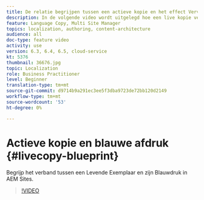 ```yaml
---
title: De relatie begrijpen tussen een actieve kopie en het effect Vervagen
description: In de volgende video wordt uitgelegd hoe een live kopie verwant is aan de blauwdruk in AEM Sites.
feature: Language Copy, Multi Site Manager
topics: localization, authoring, content-architecture
audience: all
doc-type: feature video
activity: use
version: 6.3, 6.4, 6.5, cloud-service
kt: 5376
thumbnail: 36676.jpg
topic: Localization
role: Business Practitioner
level: Beginner
translation-type: tm+mt
source-git-commit: d9714b9a291ec3ee5f3dba9723de72bb120d2149
workflow-type: tm+mt
source-wordcount: '53'
ht-degree: 0%

---
```



# Actieve kopie en blauwe afdruk {#livecopy-blueprint}

Begrijp het verband tussen een Levende Exemplaar en zijn Blauwdruk in AEM Sites.

>[!VIDEO](https://video.tv.adobe.com/v/36676?quality=12&learn=on)
